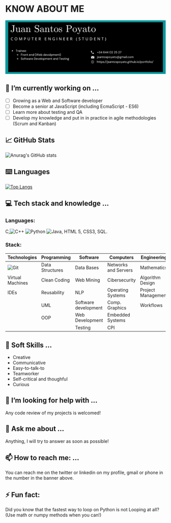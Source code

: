 # KNOW ABOUT ME
![Banner](./banner.png)

## 🔭 I’m currently working on ...

- [ ] Growing as a Web and Software developer
- [ ] Become a senior at JavaScript (including EcmaScript - ES6)
- [ ] Learn more about testing and QA
- [ ] Develop my knowledge and put in in practice in agile methodologies (Scrum and Kanban)

## 📈 GitHub Stats 
![Anurag's GitHub stats](https://github-readme-stats.vercel.app/api?username=jsantospoyato&show_icons=true&theme=tokyonight)

## ⌨️ Languages 
[![Top Langs](https://github-readme-stats.vercel.app/api/top-langs/?username=jsantospoyato&layout=compact&theme=tokyonight)](https://github.com/Lagaress/github-readme-stats)

## ‍💻 Tech stack and knowledge ...

### Languages:
C,![C++](https://img.shields.io/badge/c++-%2300599C.svg?style=for-the-badge&logo=c%2B%2B&logoColor=white)
![Python](https://img.shields.io/badge/python-3670A0?style=for-the-badge&logo=python&logoColor=ffdd54)
![Java](https://img.shields.io/badge/java-%23ED8B00.svg?style=for-the-badge&logo=java&logoColor=white), HTML 5, CSS3, SQL.

### Stack:
| Technologies                                                                                        | Programming     | Software             | Computers            | Engineering        |
|-----------------------------------------------------------------------------------------------------|-----------------|----------------------|----------------------|--------------------|
| ![Git](https://img.shields.io/badge/git-%23F05033.svg?style=for-the-badge&logo=git&logoColor=white) | Data Structures | Data Bases           | Networks and Servers | Mathematics        |
| Virtual Machines                                                                                    | Clean Coding    | Web Mining           | Cibersecurity        | Algorithm Design   |
| IDEs                                                                                                | Reusability     | NLP                  | Operating Systems    | Project Management |
|                                                                                                     | UML             | Software development | Comp. Graphics       | Workflows          |
|                                                                                                     | OOP             | Web Development      | Embedded Systems     |                    |
|                                                                                                     |                 | Testing              | CPI                  |                    |

## 👯 Soft Skills ...

- Creative
- Communicative
- Easy-to-talk-to
- Teamworker
- Self-critical and thoughful
- Curious

## 🤔 I’m looking for help with ...

Any code review of my projects is welcomed!

## 💬 Ask me about ...

Anything, I will try to answer as soon as possible!

## 📫 How to reach me: ...

You can reach me on the twitter or linkedin on my profile, gmail or phone in the number in the banner above.

## ⚡ Fun fact:

Did you know that the fastest way to loop on Python is not Looping at all? (Use math or numpy methods when you can!)
